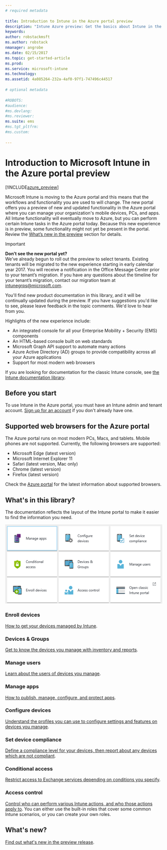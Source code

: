 ```yaml
---
# required metadata

title: Introduction to Intune in the Azure portal preview
description: "Intune Azure preview: Get the basics about Intune in the Azure portal preview, and how it can help you manage your devices."
keywords:
author: robstackmsft
ms.author: robstack
nmanager: angrobe
ms.date: 02/15/2017
ms.topic: get-started-article
ms.prod:
ms.service: microsoft-intune
ms.technology:
ms.assetid: 4a085264-232a-4af0-97f1-747496c44517

# optional metadata

#ROBOTS:
#audience:
#ms.devlang:
#ms.reviewer:
ms.suite: ems
#ms.tgt_pltfrm:
#ms.custom:

---
```



# Introduction to Microsoft Intune in the Azure portal preview


[!INCLUDE[azure_preview](../includes/azure_preview.md)]

Microsoft Intune is moving to the Azure portal and this means that the workflows and functionality you are used to will change.
The new portal offers you a preview of new and updated functionality in the Azure portal where you can manage your organization's mobile devices, PCs, and apps.
All Intune functionality will eventually move to Azure, but you can perform certain Intune tasks in the Azure portal today. Because this new experience is in preview, some functionality might not yet be present in the portal. Review the [What’s new in the preview](#what's-new-in-the-preview) section for details.

> [!IMPORTANT]
> **Don’t see the new portal yet?**<br>
> We’ve already begun to roll out the preview to select tenants. Existing tenants will be migrated to the new experience starting in early calendar year 2017. You will receive a notification in the Office Message Center prior to your tenant’s migration. If you have any questions about the timeline for your tenant’s migration, contact our migration team at [intunegrps@microsoft.com](mailto:intunegrps@microsoft.com).


You'll find new product documentation in this library, and it will be continually updated during the preview. If you have suggestions you'd like to see, please leave feedback in the topic comments. We'd love to hear from you.

<!--- You can view the new Intune technical preview console in Azure at [portal.azure.com]. --->

Highlights of the new experience include:

- An integrated console for all your Enterprise Mobility + Security (EMS) components
- An HTML-based console built on web standards
- Microsoft Graph API support to automate many actions
- Azure Active Directory (AD) groups to provide compatibility across all your Azure applications
- Support for most modern web browsers

If you are looking for documentation for the classic Intune console, see [the Intune documentation library](https://docs.microsoft.com/en-us/intune/).

## Before you start

To use Intune in the Azure portal, you must have an Intune admin and tenant account. [Sign up for an account](https://portal.office.com/Signup/Signup.aspx?OfferId=40BE278A-DFD1-470a-9EF7-9F2596EA7FF9&dl=INTUNE_A&ali=1#0%20) if you don't already have one.

## Supported web browsers for the Azure portal

The Azure portal runs on most modern PCs, Macs, and tablets. Mobile phones are not supported.
Currently, the following browsers are supported:

- Microsoft Edge (latest version)
- Microsoft Internet Explorer 11
- Safari (latest version, Mac only)
- Chrome (latest version)
- Firefox (latest version)

Check the [Azure portal](https://docs.microsoft.com/azure/azure-preview-portal-supported-browsers-devices) for the latest information about supported browsers.

## What's in this library?

The documentation reflects the layout of the Intune portal to make it easier to find the information you need.

![Azure portal workloads](./media/azure-portal-workloads.png)

<!--- ### Plan and design
Information to help you plan and design your Intune environment.
[Read more](/intune-azure/plan-and-design/get-started) --->
### Enroll devices
[How to get your devices managed by Intune](/intune-azure/enroll-devices/what-is).
### Devices & Groups
[Get to know the devices you manage with inventory and reports](/intune-azure/manage-devices/what-is).
### Manage users
[Learn about the users of devices you manage](/intune-azure/manage-users/what-is).
### Manage apps
[How to publish, manage, configure, and protect apps](/intune-azure/manage-apps/what-is-app-management).
### Configure devices
[Understand the profiles you can use to configure settings and features on devices you manage](/intune-azure/configure-devices/what-are-device-profiles).
### Set device compliance
[Define a compliance level for your devices, then report about any devices which are not compliant](/intune-azure/set-device-compliance/what-is-device-compliance).
### Conditional access
[Restrict access to Exchange services depending on conditions you specify](/intune-azure/conditional-access/what-is-conditional-access).
### Access control
[Control who can perform various Intune actions, and who those actions apply to](/intune-azure/access-control/role-based-access-control). You can either use the built-in roles that cover some common Intune scenarios, or you can create your own roles.



## What's new?

[Find out what's new in the preview release](/intune-azure/introduction/whats-new).

